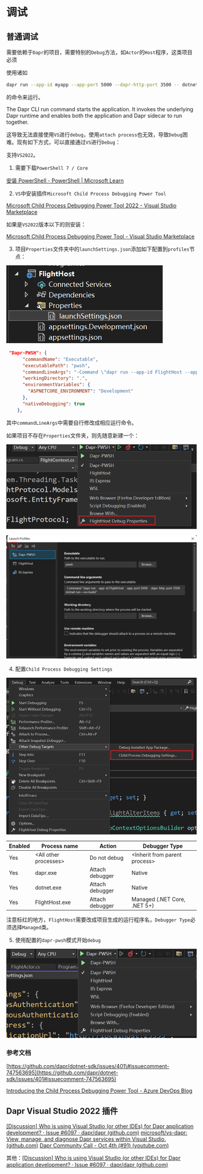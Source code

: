 # 调试

## 普通调试

需要依赖于`Dapr`的项目，需要特别的`Debug`方法，如`Actor`的`Host`程序，这类项目必须

使用诸如

```sh
dapr run --app-id myapp --app-port 5000 --dapr-http-port 3500 -- dotnet run
```

的命令来运行。

The Dapr CLI run command starts the application. It invokes the underlying Dapr runtime and enables both the application and Dapr sidecar to run together.

这导致无法直接使用`VS`进行`debug`，使用`attach process`也无效，导致`Debug`困难。现有如下方式，可以直接通过`VS`进行`Debug`：

支持`VS2022`。

1. 需要下载`PowerShell 7 / Core`

[安装 PowerShell - PowerShell | Microsoft Learn](https://docs.microsoft.com/en-us/powershell/scripting/install/installing-powershell-on-windows?view=powershell-7.2)

2. `VS`中安装插件`Microsoft Child Process Debugging Power Tool`

[Microsoft Child Process Debugging Power Tool 2022 - Visual Studio Marketplace](https://marketplace.visualstudio.com/items?itemName=vsdbgplat.MicrosoftChildProcessDebuggingPowerTool2022)

如果是`VS2022`版本以下的则安装：

[Microsoft Child Process Debugging Power Tool - Visual Studio Marketplace](https://marketplace.visualstudio.com/items?itemName=vsdbgplat.MicrosoftChildProcessDebuggingPowerTool)

3. 项目`Properties`文件夹中的`launchSettings.json`添加如下配置到`profiles`节点：

![文本 描述已自动生成](../../attachments/98fa5293d1d17a9b19dc6422f4206698.png)

```json
 "Dapr-PWSH": {
      "commandName": "Executable",
      "executablePath": "pwsh",
      "commandLineArgs": "-Command \"dapr run --app-id FlightHost --app-port 5000 --dapr-http-port 3500 -- dotnet run --no-build\"",
      "workingDirectory": ".",
      "environmentVariables": {
        "ASPNETCORE_ENVIRONMENT": "Development"
      },
      "nativeDebugging": true
    },
```

其中`commandLineArgs`中需要自行修改成相应运行命令。

如果项目不存在`Properties`文件夹，则先随意新建一个：

![图形用户界面, 文本, 应用程序, 聊天或短信 描述已自动生成](../../attachments/6a18ba634c630dce0335618c14c107c4.png)

![电脑屏幕的手机截图 描述已自动生成](../../attachments/88c07920a7eb02feb9fe143f9313e7c4.png)

4. 配置`Child Process Debugging Settings`

![](../../attachments/73c3cb088aaf0d54a8bbf84ad62ebd78.png)

| Enabled | Process name              | Action          | Debugger Type                   |
|---------|---------------------------|-----------------|---------------------------------|
| Yes     | \<All other processes\> | Do not debug    | \<Inherit from parent process\> |
| Yes     | dapr.exe                  | Attach debugger | Native                          |
| Yes     | dotnet.exe                | Attach debugger | Native                          |
| Yes     | FlightHost.exe      | Attach debugger | Managed (.NET Core, .NET 5+)    |

注意标红的地方，`FlightHost`需要改成项目生成的运行程序名，`Debugger Type`必须选择`Managed`类。

5. 使用配置的`dapr-pwsh`模式开始`debug`

![截图里有图片 描述已自动生成](../../attachments/a7524a6fca56b1a652029bb489788463.png)

### 参考文档

[https://github.com/dapr/dotnet-sdk/issues/401\#issuecomment-747563695](https://github.com/dapr/dotnet-sdk/issues/401#issuecomment-747563695)

[Introducing the Child Process Debugging Power Tool - Azure DevOps Blog](https://devblogs.microsoft.com/devops/introducing-the-child-process-debugging-power-tool/)

## Dapr Visual Studio 2022 插件

[[Discussion] Who is using Visual Studio (or other IDEs) for Dapr application development? · Issue #6097 · dapr/dapr (github.com)](https://github.com/dapr/dapr/issues/6097)
[microsoft/vs-dapr: View, manage, and diagnose Dapr services within Visual Studio. (github.com)](https://github.com/microsoft/vs-dapr)
[Dapr Community Call - Oct 4th (#91) (youtube.com)](https://www.youtube.com/watch?v=L_S98bRGfCQ&t=668s)

其他：[[Discussion] Who is using Visual Studio (or other IDEs) for Dapr application development? · Issue #6097 · dapr/dapr (github.com)](https://github.com/dapr/dapr/issues/6097)
